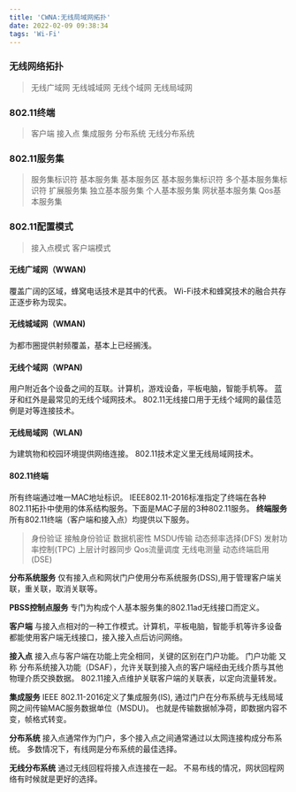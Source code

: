 ```yaml
---
title: 'CWNA:无线局域网拓扑'
date: 2022-02-09 09:38:34
tags: 'Wi-Fi'
---
```


### 无线网络拓扑
> 无线广域网
> 无线城域网
> 无线个域网
> 无线局域网

### 802.11终端
> 客户端
> 接入点
> 集成服务
> 分布系统
> 无线分布系统

### 802.11服务集
> 服务集标识符
> 基本服务集
> 基本服务区
> 基本服务集标识符
> 多个基本服务集标识符
> 扩展服务集
> 独立基本服务集
> 个人基本服务集
> 网状基本服务集
> Qos基本服务集

### 802.11配置模式
> 接入点模式
> 客户端模式


#### 无线广域网（WWAN)
覆盖广阔的区域，蜂窝电话技术是其中的代表。
Wi-Fi技术和蜂窝技术的融合共存正逐步称为现实。


#### 无线城域网（WMAN)
为都市圈提供射频覆盖，基本上已经搁浅。

#### 无线个域网（WPAN)
用户附近各个设备之间的互联。计算机，游戏设备，平板电脑，智能手机等。
蓝牙和红外是最常见的无线个域网技术。
802.11无线接口用于无线个域网的最佳范例是对等连接技术。

#### 无线局域网（WLAN)
为建筑物和校园环境提供网络连接。
802.11技术定义里无线局域网技术。

#### 802.11终端
所有终端通过唯一MAC地址标识。
IEEE802.11-2016标准指定了终端在各种802.11拓扑中使用的体系结构服务。下面是MAC子层的3种802.11服务。
**终端服务**  所有802.11终端（客户端和接入点）均提供以下服务。
> 身份验证
> 接触身份验证
> 数据机密性
> MSDU传输
> 动态频率选择(DFS)
> 发射功率控制(TPC)
> 上层计时器同步
> Qos流量调度
> 无线电测量
> 动态终端启用(DSE)

**分布系统服务** 仅有接入点和网状门户使用分布系统服务(DSS),用于管理客户端关联，重关联，取消关联等。

**PBSS控制点服务** 专门为构成个人基本服务集的802.11ad无线接口而定义。

**客户端**
与接入点相对的一种工作模式。计算机，平板电脑，智能手机等许多设备都能使用客户端无线接口，接入接入点后访问网络。

**接入点**
接入点与客户端在功能上完全相同，关键的区别在门户功能。
门户功能 又称 分布系统接入功能（DSAF），允许关联到接入点的客户端经由无线介质与其他物理介质交换数据。
802.11接入点维护关联客户端的关联表，以定向流量转发。

**集成服务**
IEEE 802.11-2016定义了集成服务(IS), 通过门户在分布系统与无线局域网之间传输MAC服务数据单位（MSDU)。
也就是传输数据帧净荷，即数据内容不变，帧格式转变。

**分布系统**
接入点通常作为门户，多个接入点之间通常通过以太网连接构成分布系统。
多数情况下，有线网是分布系统的最佳选择。

**无线分布系统**
通过无线回程将接入点连接在一起。
不易布线的情况，网状回程网络有时候就是更好的选择。

